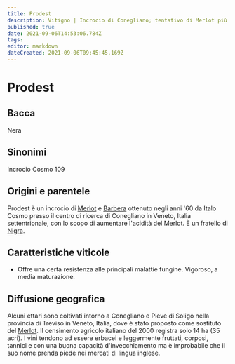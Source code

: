 ```yaml
---
title: Prodest
description: Vitigno | Incrocio di Conegliano; tentativo di Merlot più fresco
published: true
date: 2021-09-06T14:53:06.784Z
tags: 
editor: markdown
dateCreated: 2021-09-06T09:45:45.169Z
---
```


# Prodest

## Bacca
Nera
## Sinonimi
Incrocio Cosmo 109

## Origini e parentele
Prodest è un incrocio di [Merlot](/vitigni/bacca-nera/merlot) e [Barbera](/vitigni/bacca-nera/barbera) ottenuto negli anni '60 da Italo Cosmo presso il centro di ricerca di Conegliano in Veneto, Italia settentrionale, con lo scopo di aumentare l'acidità del Merlot. È un fratello di [Nigra](/vitigni/bacca-nera/nigra).

## Caratteristiche viticole
- Offre una certa resistenza alle principali malattie fungine. Vigoroso, a media maturazione.

## Diffusione geografica
Alcuni ettari sono coltivati intorno a Conegliano e Pieve di Soligo nella provincia di Treviso in Veneto, Italia, dove è stato proposto come sostituto del [Merlot](/vitigni/bacca-nera/merlot). Il censimento agricolo italiano del 2000 registra solo 14 ha (35 acri). I vini tendono ad essere erbacei e leggermente fruttati, corposi, tannici e con una buona capacità d'invecchiamento ma è improbabile che il suo nome prenda piede nei mercati di lingua inglese.
